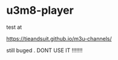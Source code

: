 # u3m8-player

test at


https://tieandsuit.github.io/m3u-channels/


still buged . DONT USE IT !!!!!!!

